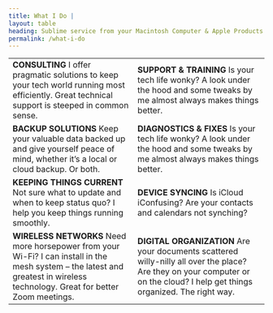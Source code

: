 ```yaml
---
title: What I Do |
layout: table
heading: Sublime service from your Macintosh Computer & Apple Products Expert
permalink: /what-i-do
---
```


|   |    |
|--------|--------------------|
| **CONSULTING** I offer pragmatic solutions to keep your tech world running most efficiently. Great technical support is steeped in common sense. | **SUPPORT & TRAINING** Is your tech life wonky? A look under the hood and some tweaks by me almost always makes things better. |
| **BACKUP SOLUTIONS** Keep your valuable data backed up and give yourself peace of mind, whether it’s a local or cloud backup. Or both. | **DIAGNOSTICS & FIXES** Is your tech life wonky? A look under the hood and some tweaks by me almost always makes things better. |
| **KEEPING THINGS CURRENT** Not sure what to update and when to keep status quo? I help you keep things running smoothly. | **DEVICE SYNCING** Is iCloud iConfusing? Are your contacts and calendars not synching? |
| **WIRELESS NETWORKS** Need more horsepower from your Wi-Fi? I can install in the mesh system – the latest and greatest in wireless technology. Great for better Zoom meetings. | **DIGITAL ORGANIZATION** Are your documents scattered willy-nilly all over the place? Are they on your computer or on the cloud? I help get things organized. The right way. |
